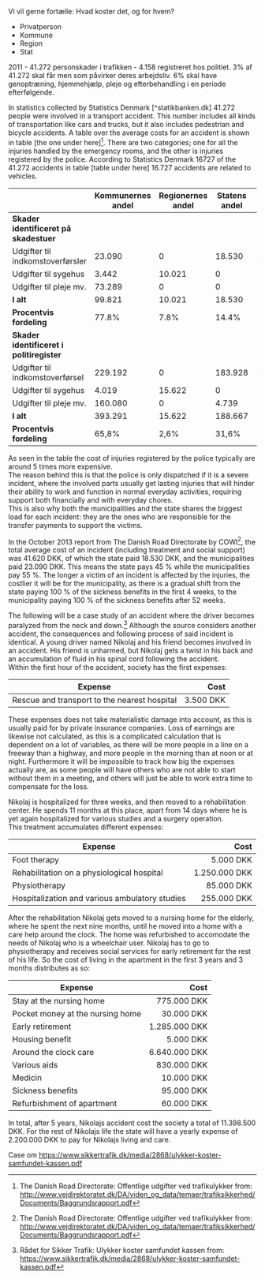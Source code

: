 Vi vil gerne fortælle:
Hvad koster det, og for hvem?
- Privatperson
- Kommune
- Region
- Stat


2011 - 41.272 personskader i trafikken - 4.158 registreret hos politiet.
3% af 41.272 skal får men som påvirker deres arbejdsliv. 
6% skal have genoptræning, hjemmehjælp, pleje og efterbehandling i en periode efterfølgende.

In statistics collected by Statistics Denmark [^statikbanken.dk] 41.272 people were involved in a transport accident. This number includes all kinds of transportation like cars and trucks, but it also includes pedestrian and bicycle accidents. A table over the average costs for an accident is shown in table [the one under here][^VD_Offentlige_udgifter]. There are two categories; one for all the injuries handled by the emergency rooms, and the other is injuries registered by the police.
According to Statistics Denmark 16727 of the 41.272 accidents in table [table under here] 16.727 accidents are related to  vehicles.

|                                           |    Kommunernes andel | Regionernes andel | Statens andel | I alt   |
| ----------------------------------------- | -------------------- | ----------------- | ------------- | ------- |
  | **Skader identificeret på skadestuer**    |                      |                   |               |         |
| Udgifter til indkomstoverførsler          |    23.090            | 0                 | 18.530        | 41.620  |
| Udgifter til sygehus                      |    3.442             | 10.021            | 0             | 13.463  |
| Udgifter til pleje mv.                    |    73.289            | 0                 | 0             | 73.289  |
| **I alt**                                 |    99.821            | 10.021            | 18.530        | 128.372 |
| **Procentvis fordeling**                  |    77.8%             | 7.8%              | 14.4%         | 100%    |
| **Skader identificeret i politiregister** |                      |                   |               |         |
| Udgifter til indkomstoverførsel           |    229.192           | 0                 | 183.928       | 413.120 |
| Udgifter til sygehus                      |    4.019             | 15.622            | 0             | 19.641  |
| Udgifter til pleje mv.                    |    160.080           | 0                 | 4.739         | 164.819 |
| **I alt**                                 |    393.291           | 15.622            | 188.667       | 597.580 |
| **Procentvis fordeling**                  |    65,8%             | 2,6%              | 31,6%         | 100,0%  |

As seen in the table the cost of injuries registered by the police typically are around 5 times more expensive.  
The reason behind this is that the police is only dispatched if it is a severe incident, where the involved parts usually get lasting injuries that will hinder their ability to work and function in normal everyday activities, requiring support both financially and with everyday chores.  
This is also why both the municipalities and the state shares the biggest load for each incident: they are the ones who are responsible for the transfer payments to support the victims.

In the October 2013 report from The Danish Road Directorate by COWI[^VD_Offentlige_udgifter], the total average cost of an incident (including treatment and social support) was 41.620 DKK, of which the state paid 18.530 DKK, and the municipalities paid 23.090 DKK. This means the state pays 45 % while the municipalities pay 55 %.
The longer a victim of an incident is affected by the injuries, the costlier it will be for the municipality, as there is a gradual shift from the state paying 100 % of the sickness benefits in the first 4 weeks, to the municipality paying 100 % of the sickness benefits after 52 weeks.

The following will be a case study of an accident where the driver becomes paralyzed from the neck and down.[^ST_case_om_ulykke]
Although the source considers another accident, the consequences and following process of said incident is identical.
A young driver named Nikolaj and his friend becomes involved in an accident. His friend is unharmed, but Nikolaj gets a twist in his back and an accumulation of fluid in his spinal cord following the accident.  
Within the first hour of the accident, society has the first expenses: 

| Expense | Cost     |
| ---- | --------:|
| Rescue and transport to the nearest hospital | 3.500 DKK|
 
These expenses does not take materialistic damage into account, as this is usually paid for by private insurance companies. Loss of earnings are likewise not calculated, as this is a complicated calculation that is dependent on a lot of variables, as there will be more people in a line on a freeway than a highway, and more people in the morning than at noon or at night. Furthermore it will be impossible to track how big the expenses actually are, as some people will have others who are not able to start without them in a meeting, and others will just be able to work extra time to compensate for the loss.

Nikolaj is hospitalized for three weeks, and then moved to a rehabilitation center. He spends 11 months at this place, apart from 14 days where he is yet again hospitalized for various studies and a surgery operation.  
This treatment accumulates different expenses:

| Expense                                        | Cost          |
| ---------------------------------------------- | ------------: |
| Foot therapy                                   | 5.000 DKK     |
| Rehabilitation on a physiological hospital     | 1.250.000 DKK |
| Physiotherapy                                  | 85.000 DKK    |
| Hospitalization and various ambulatory studies | 255.000 DKK   |

After the rehabilitation Nikolaj gets moved to a nursing home for the elderly, where he spent the next nine months, until he moved into a home with a care help around the clock. The home was refurbished to accomodate the needs of Nikolaj who is a wheelchair user. Nikolaj has to go to physiotherapy and receives social services for early retirement for the rest of his life.
So the cost of living in the apartment in the first 3 years and 3 months distributes as so:


| Expense                          | Cost          |
| -------------------------------- | ------------: |
| Stay at the nursing home         | 775.000 DKK   |
| Pocket money at the nursing home | 30.000 DKK    |
| Early retirement                 | 1.285.000 DKK |
| Housing benefit                  | 5.000 DKK     |
| Around the clock care            | 6.640.000 DKK |
| Various aids                     | 830.000 DKK   |
| Medicin                          | 10.000 DKK    |
| Sickness benefits                | 95.000 DKK    |
| Refurbishment of apartment       | 60.000 DKK    |

In total, after 5 years, Nikolajs accident cost the society a total of 11.398.500 DKK. For the rest of Nikolajs life the state will have a yearly expense of 2.200.000 DKK to pay for Nikolajs living and care.




Case om https://www.sikkertrafik.dk/media/2868/ulykker-koster-samfundet-kassen.pdf

[^VD_offentlige_udgifter]: The Danish Road Directorate: Offentlige udgifter ved trafikulykker from: http://www.vejdirektoratet.dk/DA/viden_og_data/temaer/trafiksikkerhed/Documents/Baggrundsrapport.pdf
[^ST_case_om_ulykke]: Rådet for Sikker Trafik: Ulykker koster samfundet kassen from: https://www.sikkertrafik.dk/media/2868/ulykker-koster-samfundet-kassen.pdf